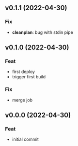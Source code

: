 ## v0.1.1 (2022-04-30)

### Fix

- **cleanplan**: bug with stdin pipe

## v0.1.0 (2022-04-30)

### Feat

- first deploy
- trigger first build

### Fix

- merge job

## v0.0.0 (2022-04-30)

### Feat

- initial commit
